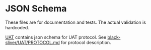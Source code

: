 # JSON Schema

These files are for documentation and tests. The actual validation is hardcoded.

[UAT](UAT) contains json schema for UAT protocol.
See [black-sliver/UAT/PROTOCOL.md](https://github.com/black-sliver/UAT/blob/master/PROTOCOL.md) for protocol description.
